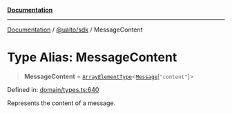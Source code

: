 [**Documentation**](../../../README.md)

***

[Documentation](../../../README.md) / [@uaito/sdk](../README.md) / MessageContent

# Type Alias: MessageContent

> **MessageContent** = [`ArrayElementType`](ArrayElementType.md)\<[`Message`](Message.md)\[`"content"`\]\>

Defined in: [domain/types.ts:640](https://github.com/elribonazo/uaito/blob/6936f8ff79845312a8065c6fe5b6c9a6c7758a46/packages/sdk/src/domain/types.ts#L640)

Represents the content of a message.
